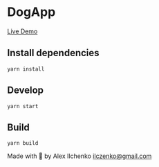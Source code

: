 # DogApp

[Live Demo](http://test13378.futurehost.pl/dogapp/)

## Install dependencies
```
yarn install
```

## Develop
```
yarn start
```

## Build
```
yarn build
```

Made with 💖 by Alex Ilchenko [ilczenko@gmail.com](mailto:ilczenko@gmail.com)